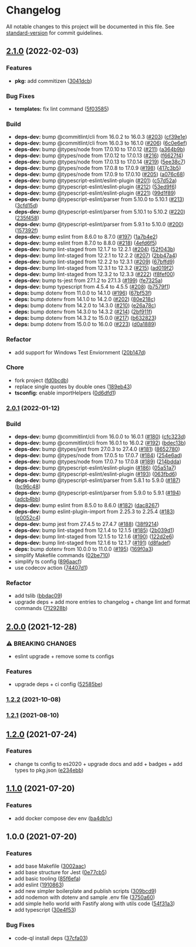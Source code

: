 # Changelog

All notable changes to this project will be documented in this file. See [standard-version](https://github.com/conventional-changelog/standard-version) for commit guidelines.

## [2.1.0](https://github.com/Up2Sync/create-nodejs-ts/compare/v2.0.1...v2.1.0) (2022-02-03)


### Features

* **pkg:** add commitizen ([3041dcb](https://github.com/Up2Sync/create-nodejs-ts/commit/3041dcbd325f41a6be27f2168d9b14762bea655b))


### Bug Fixes

* **templates:** fix lint command ([5f03585](https://github.com/Up2Sync/create-nodejs-ts/commit/5f035859630fa9fcca72a7be17d30717ccc00a90))


### Build

* **deps-dev:** bump @commitlint/cli from 16.0.2 to 16.0.3 ([#203](https://github.com/Up2Sync/create-nodejs-ts/issues/203)) ([cf39e1e](https://github.com/Up2Sync/create-nodejs-ts/commit/cf39e1ebf1c44f014991b674efc69aea6c63af46))
* **deps-dev:** bump @commitlint/cli from 16.0.3 to 16.1.0 ([#206](https://github.com/Up2Sync/create-nodejs-ts/issues/206)) ([6c0e6ef](https://github.com/Up2Sync/create-nodejs-ts/commit/6c0e6ef0975963d7673ac22534b630d246d88c30))
* **deps-dev:** bump @types/node from 17.0.10 to 17.0.12 ([#211](https://github.com/Up2Sync/create-nodejs-ts/issues/211)) ([a364b9b](https://github.com/Up2Sync/create-nodejs-ts/commit/a364b9bf3b8d7cead85af6a5040b004c527ce56b))
* **deps-dev:** bump @types/node from 17.0.12 to 17.0.13 ([#216](https://github.com/Up2Sync/create-nodejs-ts/issues/216)) ([f6627f4](https://github.com/Up2Sync/create-nodejs-ts/commit/f6627f46f0dbaf8fa8a25cd4118a7010f596bf38))
* **deps-dev:** bump @types/node from 17.0.13 to 17.0.14 ([#219](https://github.com/Up2Sync/create-nodejs-ts/issues/219)) ([5ee38c7](https://github.com/Up2Sync/create-nodejs-ts/commit/5ee38c786b62fab25b57493c1cfb60a61cba659e))
* **deps-dev:** bump @types/node from 17.0.8 to 17.0.9 ([#198](https://github.com/Up2Sync/create-nodejs-ts/issues/198)) ([417c3b5](https://github.com/Up2Sync/create-nodejs-ts/commit/417c3b5573a6f7bdf2c1df7c329ae2f6b0290939))
* **deps-dev:** bump @types/node from 17.0.9 to 17.0.10 ([#205](https://github.com/Up2Sync/create-nodejs-ts/issues/205)) ([a076c68](https://github.com/Up2Sync/create-nodejs-ts/commit/a076c68b00bb0f32165baf65cf9179a6008659cc))
* **deps-dev:** bump @typescript-eslint/eslint-plugin ([#201](https://github.com/Up2Sync/create-nodejs-ts/issues/201)) ([c57d52a](https://github.com/Up2Sync/create-nodejs-ts/commit/c57d52abf44ad02c50951f2a37e2285627b8ac2c))
* **deps-dev:** bump @typescript-eslint/eslint-plugin ([#212](https://github.com/Up2Sync/create-nodejs-ts/issues/212)) ([53ed9f6](https://github.com/Up2Sync/create-nodejs-ts/commit/53ed9f69b427837962fd586b2d8ac0bfa4f13df4))
* **deps-dev:** bump @typescript-eslint/eslint-plugin ([#221](https://github.com/Up2Sync/create-nodejs-ts/issues/221)) ([99d1f89](https://github.com/Up2Sync/create-nodejs-ts/commit/99d1f890534f76ab613d75afa86eca01b759c185))
* **deps-dev:** bump @typescript-eslint/parser from 5.10.0 to 5.10.1 ([#213](https://github.com/Up2Sync/create-nodejs-ts/issues/213)) ([3cfd15d](https://github.com/Up2Sync/create-nodejs-ts/commit/3cfd15d657d9742aaf770794dedc80b9f85197db))
* **deps-dev:** bump @typescript-eslint/parser from 5.10.1 to 5.10.2 ([#220](https://github.com/Up2Sync/create-nodejs-ts/issues/220)) ([235f458](https://github.com/Up2Sync/create-nodejs-ts/commit/235f458684c1bbab0edc18e69beffe50a22438d6))
* **deps-dev:** bump @typescript-eslint/parser from 5.9.1 to 5.10.0 ([#200](https://github.com/Up2Sync/create-nodejs-ts/issues/200)) ([157392f](https://github.com/Up2Sync/create-nodejs-ts/commit/157392f96d8781976b3cfd67f9cd7ee46a399510))
* **deps-dev:** bump eslint from 8.6.0 to 8.7.0 ([#197](https://github.com/Up2Sync/create-nodejs-ts/issues/197)) ([1a7b4e2](https://github.com/Up2Sync/create-nodejs-ts/commit/1a7b4e2ace2b88d6aafa451d1dcd74689f28c6f2))
* **deps-dev:** bump eslint from 8.7.0 to 8.8.0 ([#218](https://github.com/Up2Sync/create-nodejs-ts/issues/218)) ([4efd6f5](https://github.com/Up2Sync/create-nodejs-ts/commit/4efd6f514f4f9f7452fe7c17e51d43095f4eea7e))
* **deps-dev:** bump lint-staged from 12.1.7 to 12.2.1 ([#204](https://github.com/Up2Sync/create-nodejs-ts/issues/204)) ([52f043b](https://github.com/Up2Sync/create-nodejs-ts/commit/52f043beb7f38e78adad1a065828373aedaad0be))
* **deps-dev:** bump lint-staged from 12.2.1 to 12.2.2 ([#207](https://github.com/Up2Sync/create-nodejs-ts/issues/207)) ([2bb47a4](https://github.com/Up2Sync/create-nodejs-ts/commit/2bb47a4f5715da6ea2ab8ef59751c78ec700f80d))
* **deps-dev:** bump lint-staged from 12.2.2 to 12.3.1 ([#209](https://github.com/Up2Sync/create-nodejs-ts/issues/209)) ([67bffd9](https://github.com/Up2Sync/create-nodejs-ts/commit/67bffd9de862da7a39b8db1f683f75b04ac3ae93))
* **deps-dev:** bump lint-staged from 12.3.1 to 12.3.2 ([#215](https://github.com/Up2Sync/create-nodejs-ts/issues/215)) ([ad019f2](https://github.com/Up2Sync/create-nodejs-ts/commit/ad019f27b34b9e16b9d7a914ff8862067d3c8590))
* **deps-dev:** bump lint-staged from 12.3.2 to 12.3.3 ([#222](https://github.com/Up2Sync/create-nodejs-ts/issues/222)) ([f8fef00](https://github.com/Up2Sync/create-nodejs-ts/commit/f8fef00d6a5fa2aeda4c37e58216e0eecd3f97b5))
* **deps-dev:** bump ts-jest from 27.1.2 to 27.1.3 ([#199](https://github.com/Up2Sync/create-nodejs-ts/issues/199)) ([fe7325a](https://github.com/Up2Sync/create-nodejs-ts/commit/fe7325a7b0aaeb2ecc7ff70ae1e655d3beb68585))
* **deps-dev:** bump typescript from 4.5.4 to 4.5.5 ([#208](https://github.com/Up2Sync/create-nodejs-ts/issues/208)) ([b7579f1](https://github.com/Up2Sync/create-nodejs-ts/commit/b7579f1ffc5dbbeec437c2abba1ac958451cd544))
* **deps:** bump dotenv from 11.0.0 to 14.1.0 ([#196](https://github.com/Up2Sync/create-nodejs-ts/issues/196)) ([67bf53f](https://github.com/Up2Sync/create-nodejs-ts/commit/67bf53f837ceea582b131234e94602ff9d49f8ae))
* **deps:** bump dotenv from 14.1.0 to 14.2.0 ([#202](https://github.com/Up2Sync/create-nodejs-ts/issues/202)) ([80e218c](https://github.com/Up2Sync/create-nodejs-ts/commit/80e218c7c2964cd953c496ccda1a8def667a8ac6))
* **deps:** bump dotenv from 14.2.0 to 14.3.0 ([#210](https://github.com/Up2Sync/create-nodejs-ts/issues/210)) ([e26a78c](https://github.com/Up2Sync/create-nodejs-ts/commit/e26a78cfe62a4fecdef32e5ed77b2fc39783ee80))
* **deps:** bump dotenv from 14.3.0 to 14.3.2 ([#214](https://github.com/Up2Sync/create-nodejs-ts/issues/214)) ([2bf911f](https://github.com/Up2Sync/create-nodejs-ts/commit/2bf911ffa03762a2fa050bbb62cb451778323d44))
* **deps:** bump dotenv from 14.3.2 to 15.0.0 ([#217](https://github.com/Up2Sync/create-nodejs-ts/issues/217)) ([b632823](https://github.com/Up2Sync/create-nodejs-ts/commit/b6328236030cf2fbc11b167c6437d42b55d62876))
* **deps:** bump dotenv from 15.0.0 to 16.0.0 ([#223](https://github.com/Up2Sync/create-nodejs-ts/issues/223)) ([d0a1889](https://github.com/Up2Sync/create-nodejs-ts/commit/d0a18898a86a5ed54ab8f0809a2609ea3e00f7ce))


### Refactor

* add support for Windows Test Enviornment ([20b147d](https://github.com/Up2Sync/create-nodejs-ts/commit/20b147d333bad0120ff1379653c04f1587843882))


### Chore

* fork project ([fd0bcdb](https://github.com/Up2Sync/create-nodejs-ts/commit/fd0bcdb2ab9f3ed27d55d2f926958b7e39bbfe67))
* replace single quotes by double ones ([189eb43](https://github.com/Up2Sync/create-nodejs-ts/commit/189eb43899a3b80ec93280bd6072d4513ee311e7))
* **tsconfig:** enable importHelpers ([0d6dfd1](https://github.com/Up2Sync/create-nodejs-ts/commit/0d6dfd1cc677f2ec9b14c8a13d067744d79b22ac))

### [2.0.1](https://github.com/vitorsalgado/create-nodejs-ts/compare/v2.0.0...v2.0.1) (2022-01-12)


### Build

* **deps-dev:** bump @commitlint/cli from 16.0.0 to 16.0.1 ([#180](https://github.com/vitorsalgado/create-nodejs-ts/issues/180)) ([cfc323d](https://github.com/vitorsalgado/create-nodejs-ts/commit/cfc323d07180bdd5610457135bc77440438d8053))
* **deps-dev:** bump @commitlint/cli from 16.0.1 to 16.0.2 ([#192](https://github.com/vitorsalgado/create-nodejs-ts/issues/192)) ([bdec13b](https://github.com/vitorsalgado/create-nodejs-ts/commit/bdec13b45986e4fd8b0b343db2e2981faa6caf72))
* **deps-dev:** bump @types/jest from 27.0.3 to 27.4.0 ([#181](https://github.com/vitorsalgado/create-nodejs-ts/issues/181)) ([8652780](https://github.com/vitorsalgado/create-nodejs-ts/commit/865278043f005fa2db166ea5dd2a0c20c53be5f1))
* **deps-dev:** bump @types/node from 17.0.5 to 17.0.7 ([#184](https://github.com/vitorsalgado/create-nodejs-ts/issues/184)) ([254e6ad](https://github.com/vitorsalgado/create-nodejs-ts/commit/254e6adc6d0e612dad0c34adca28dd3bf9f448d5))
* **deps-dev:** bump @types/node from 17.0.7 to 17.0.8 ([#189](https://github.com/vitorsalgado/create-nodejs-ts/issues/189)) ([214bdda](https://github.com/vitorsalgado/create-nodejs-ts/commit/214bdda48e3aaa164cb9e6e0a1a9d1dae7ccf4b6))
* **deps-dev:** bump @typescript-eslint/eslint-plugin ([#186](https://github.com/vitorsalgado/create-nodejs-ts/issues/186)) ([05a51a7](https://github.com/vitorsalgado/create-nodejs-ts/commit/05a51a70a375c0d13fc621d73ce1df3bf9817d3d))
* **deps-dev:** bump @typescript-eslint/eslint-plugin ([#193](https://github.com/vitorsalgado/create-nodejs-ts/issues/193)) ([063fbd6](https://github.com/vitorsalgado/create-nodejs-ts/commit/063fbd6f0a48858750b00b08900507475ed26673))
* **deps-dev:** bump @typescript-eslint/parser from 5.8.1 to 5.9.0 ([#187](https://github.com/vitorsalgado/create-nodejs-ts/issues/187)) ([bc96c48](https://github.com/vitorsalgado/create-nodejs-ts/commit/bc96c4896a539cdf19fc28e18a5b233c2b690fbb))
* **deps-dev:** bump @typescript-eslint/parser from 5.9.0 to 5.9.1 ([#194](https://github.com/vitorsalgado/create-nodejs-ts/issues/194)) ([adcb4bb](https://github.com/vitorsalgado/create-nodejs-ts/commit/adcb4bb8a8875e85647cd2b8d7f6dd1a4023e203))
* **deps-dev:** bump eslint from 8.5.0 to 8.6.0 ([#182](https://github.com/vitorsalgado/create-nodejs-ts/issues/182)) ([dac8267](https://github.com/vitorsalgado/create-nodejs-ts/commit/dac8267563526d83984668ad7fbdeb1164943da7))
* **deps-dev:** bump eslint-plugin-import from 2.25.3 to 2.25.4 ([#183](https://github.com/vitorsalgado/create-nodejs-ts/issues/183)) ([e0052c4](https://github.com/vitorsalgado/create-nodejs-ts/commit/e0052c4354a956bb68bdcc8c2e077d32f96d1c69))
* **deps-dev:** bump jest from 27.4.5 to 27.4.7 ([#188](https://github.com/vitorsalgado/create-nodejs-ts/issues/188)) ([38f9214](https://github.com/vitorsalgado/create-nodejs-ts/commit/38f92142270ab1a4ab72dadd9f2967e712e6dcff))
* **deps-dev:** bump lint-staged from 12.1.4 to 12.1.5 ([#185](https://github.com/vitorsalgado/create-nodejs-ts/issues/185)) ([2b039d1](https://github.com/vitorsalgado/create-nodejs-ts/commit/2b039d110b0e3868bd1723d746a1e169c52f7496))
* **deps-dev:** bump lint-staged from 12.1.5 to 12.1.6 ([#190](https://github.com/vitorsalgado/create-nodejs-ts/issues/190)) ([122d2e6](https://github.com/vitorsalgado/create-nodejs-ts/commit/122d2e60dea361b71be8d7e962a581cfdf8b1a85))
* **deps-dev:** bump lint-staged from 12.1.6 to 12.1.7 ([#191](https://github.com/vitorsalgado/create-nodejs-ts/issues/191)) ([d8fadef](https://github.com/vitorsalgado/create-nodejs-ts/commit/d8fadef570162b4a5073fad44e50ad5e0a6043fb))
* **deps:** bump dotenv from 10.0.0 to 11.0.0 ([#195](https://github.com/vitorsalgado/create-nodejs-ts/issues/195)) ([169f0a3](https://github.com/vitorsalgado/create-nodejs-ts/commit/169f0a3b1fbca54bb8f94dc1808c0a87aaac7376))
* simplify Makefile commands ([02be710](https://github.com/vitorsalgado/create-nodejs-ts/commit/02be7102316abe8119650e47bc5c20cf22bdef5b))
* simplify ts config ([896aacf](https://github.com/vitorsalgado/create-nodejs-ts/commit/896aacf8d7ac575863f913fe1e3f758c4680c8ad))
* use codecov action ([74407d1](https://github.com/vitorsalgado/create-nodejs-ts/commit/74407d1cb4a1fa365a2032cdbad5d9b1c6c6f898))


### Refactor

* add tslib ([bbdac09](https://github.com/vitorsalgado/create-nodejs-ts/commit/bbdac099c33c8911bfc586042abab10587a4589b))
* upgrade deps + add more entries to changelog + change lint and format commands ([712928b](https://github.com/vitorsalgado/create-nodejs-ts/commit/712928bd50f9209f5028c05260df28be7824c871))

## [2.0.0](https://github.com/vitorsalgado/create-nodejs-ts/compare/v1.2.2...v2.0.0) (2021-12-28)


### ⚠ BREAKING CHANGES

* eslint upgrade + remove some ts configs

### Features

* upgrade deps + ci config ([52585be](https://github.com/vitorsalgado/create-nodejs-ts/commit/52585bee7794305658cfc5428a733dbb7e6acfc1))

### [1.2.2](https://github.com/vitorsalgado/create-nodejs-ts/compare/v1.2.1...v1.2.2) (2021-10-08)

### [1.2.1](https://github.com/vitorsalgado/create-nodejs-ts/compare/v1.2.0...v1.2.1) (2021-08-10)

## [1.2.0](https://github.com/vitorsalgado/create-nodejs-ts/compare/v1.1.0...v1.2.0) (2021-07-24)


### Features

* change ts config to es2020 + upgrade docs and add + badges + add types to pkg.json ([e234ebb](https://github.com/vitorsalgado/create-nodejs-ts/commit/e234ebbeab57a8220ee4aa8928a41b6ee4092181))

## [1.1.0](https://github.com/vitorsalgado/nodejs-boilerplate/compare/v1.0.0...v1.1.0) (2021-07-20)


### Features

* add docker compose dev env ([ba4db1c](https://github.com/vitorsalgado/nodejs-boilerplate/commit/ba4db1cf4f3b07c653d9b6dff51d61fac49c7fc9))

## 1.0.0 (2021-07-20)


### Features

* add base Makefile ([3002aac](https://github.com/vitorsalgado/nodejs-boilerplate/commit/3002aac02e711394e69fc7f097fd30f8afb1d5fb))
* add base structure for Jest ([0e77cb5](https://github.com/vitorsalgado/nodejs-boilerplate/commit/0e77cb53944b8a4273b8624f75409eb1a4ebab71))
* add basic tooling ([85f6efa](https://github.com/vitorsalgado/nodejs-boilerplate/commit/85f6efaf063102421cb1b3174fb435f721cc2824))
* add eslint ([1910863](https://github.com/vitorsalgado/nodejs-boilerplate/commit/19108630f4179ec916b6060fc0bdff131b940a77))
* add new simpler boilerplate and publish scripts ([309bcd9](https://github.com/vitorsalgado/nodejs-boilerplate/commit/309bcd9e2512e0506d6275108733da33f5c459bb))
* add nodemon with dotenv and sample .env file ([3750a60](https://github.com/vitorsalgado/nodejs-boilerplate/commit/3750a60e92bf1b82fa8ff75bc9e41aee175ddabf))
* add simple hello world with Fastify along with utils code ([54f31a3](https://github.com/vitorsalgado/nodejs-boilerplate/commit/54f31a3facd041993d42009522559f9ef1bd674f))
* add typescript ([30e4f53](https://github.com/vitorsalgado/nodejs-boilerplate/commit/30e4f5362fa3a954f9241c8f97bbec40c5504a2c))


### Bug Fixes

* code-ql install deps ([37cfa03](https://github.com/vitorsalgado/nodejs-boilerplate/commit/37cfa037fc887e220ae648271da49cb5738e28ee))
